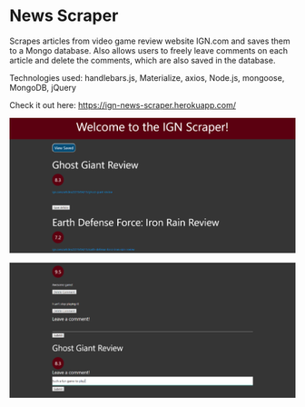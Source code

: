 # News Scraper

Scrapes articles from video game review website IGN.com and saves them to a Mongo database. Also allows users to freely leave comments on each article and delete the comments, which are also saved in the database.

Technologies used: handlebars.js, Materialize, axios, Node.js, mongoose, MongoDB, jQuery

Check it out here: https://ign-news-scraper.herokuapp.com/

![alt text](https://raw.githubusercontent.com/sethbaldridge87/ign_scrape/master/ign1.PNG)

![alt text](https://raw.githubusercontent.com/sethbaldridge87/ign_scrape/master/ign2.PNG)
